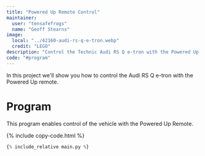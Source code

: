 ```yaml
---
title: "Powered Up Remote Control"
maintainer:
  user: "tensafefrogs"
  name: "Geoff Stearns"
image:
  local: "../42160-audi-rs-q-e-tron.webp"
  credit: "LEGO"
description: "Control the Technic Audi RS Q e-tron with the Powered Up Remote."
code: "#program"
---
```


In this project we'll show you how to control the Audi RS Q e-tron with the Powered Up remote.

# Program

This program enables control of the vehicle with the Powered
Up Remote.

{% include copy-code.html %}

```python
{% include_relative main.py %}
```
